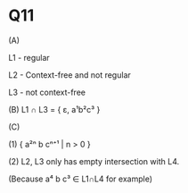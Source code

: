 Q11
==
(A)

L1 - regular

L2 - Context-free and not regular

L3 - not context-free


(B)
L1 &cap; L3 = { &epsilon;, a&sup1;b&sup2;c&sup3; }

(C)

(1) { a&sup2;&#x207F; b c&#x207F;&#x207A;&sup1; | n > 0 }

(2) L2, L3 only has empty intersection with L4.

(Because a&#x2074; b c&sup3; &isin; L1&cap;L4 for example)
